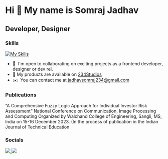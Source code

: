 Hi 👋 My name is Somraj Jadhav
===============================

Developer, Designer
-----------------------------

### Skills
[![My Skills](https://skillicons.dev/icons?i=py,c,cpp,java,html,css,flask,selenium,mysql,figma,ps)](https://skillicons.dev)

* 🤝  I'm open to collaborating on exciting projects as a frontend developer, designer or dev rel.
* 🛒  My products are available on [234Studios](https://234studios.gumroad.com/)
* ✉️  You can contact me at [jadhavsomraj234@gmail.com](mailto:jadhavsomraj234@gmail.com)

### Publications
“A Comprehensive Fuzzy Logic Approach for Individual Investor Risk Assessment” National Conference on Communication, Image Processing and Computing Organized by Walchand College of Engineering, Sangli, MS, India on 15-16 December 2023. (In the process of publication in the Indian Journal of Technical Education


### Socials

<p align="left"> <a href="https://www.linkedin.com/in/somraj-jadhav-988014186/"> <img src="https://skillicons.dev/icons?i=linkedin" /> </a>   <a href="https://www.twitter.com/somrajjj234"> <img src="https://skillicons.dev/icons?i=twitter" /> </a> </p>

<!--
**Somraj-234/Somraj-234** is a ✨ _special_ ✨ repository because its `README.md` (this file) appears on your GitHub profile.

Here are some ideas to get you started:

- 🔭 I’m currently working on ...
- 🌱 I’m currently learning ...
- 👯 I’m looking to collaborate on ...
- 🤔 I’m looking for help with ...
- 💬 Ask me about ...
- 📫 How to reach me: ...
- 😄 Pronouns: ...
- ⚡ Fun fact: ...
-->
